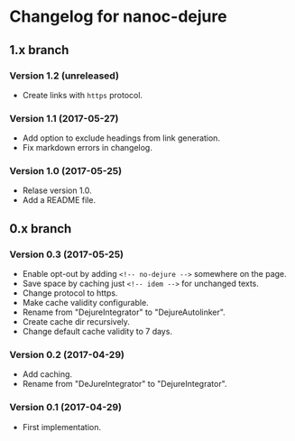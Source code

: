 # Changelog for nanoc-dejure

## 1.x branch

### Version 1.2 (unreleased)

* Create links with `https` protocol.

### Version 1.1 (2017-05-27)

* Add option to exclude headings from link generation.
* Fix markdown errors in changelog.

### Version 1.0 (2017-05-25)

* Relase version 1.0.
* Add a README file.

## 0.x branch

### Version 0.3 (2017-05-25)

* Enable opt-out by adding `<!-- no-dejure -->` somewhere on the page.
* Save space by caching just `<!-- idem -->` for unchanged texts.
* Change protocol to https.
* Make cache validity configurable.
* Rename from "DejureIntegrator" to "DejureAutolinker".
* Create cache dir recursively.
* Change default cache validity to 7 days.

### Version 0.2 (2017-04-29)

* Add caching.
* Rename from "DeJureIntegrator" to "DejureIntegrator".

### Version 0.1 (2017-04-29)

* First implementation.
